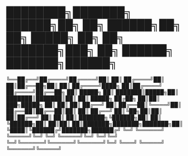 # ████████╗███████╗ ██████╗██╗  ██╗       ██████╗██╗  ██╗ █████╗ ██╗     ██╗     ███████╗███╗   ██╗ ██████╗ ███████╗██████╗ 
  ╚══██╔══╝██╔════╝██╔════╝██║  ██║      ██╔════╝██║  ██║██╔══██╗██║     ██║     ██╔════╝████╗  ██║██╔════╝ ██╔════╝██╔══██╗
     ██║   █████╗  ██║     ███████║█████╗██║     ███████║███████║██║     ██║     █████╗  ██╔██╗ ██║██║  ███╗█████╗  ██║  ██║
     ██║   ██╔══╝  ██║     ██╔══██║╚════╝██║     ██╔══██║██╔══██║██║     ██║     ██╔══╝  ██║╚██╗██║██║   ██║██╔══╝  ██║  ██║
     ██║   ███████╗╚██████╗██║  ██║      ╚██████╗██║  ██║██║  ██║███████╗███████╗███████╗██║ ╚████║╚██████╔╝███████╗██████╔╝
     ╚═╝   ╚══════╝ ╚═════╝╚═╝  ╚═╝       ╚═════╝╚═╝  ╚═╝╚═╝  ╚═╝╚══════╝╚══════╝╚══════╝╚═╝  ╚═══╝ ╚═════╝ ╚══════╝╚═════╝ 